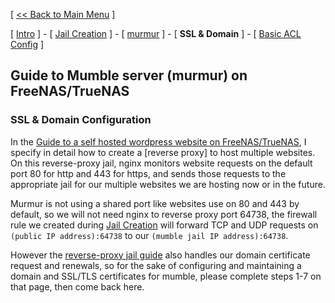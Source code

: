 [ [<< Back to Main Menu](https://github.com/seth586/guides/blob/master/README.md) ]

[ [Intro](README.md) ] - [ [Jail Creation](1_jail_creation.md) ] - [ [murmur](2_murmur.md) ] - [ **SSL & Domain** ] - [ [Basic ACL Config](4_acl.md) ]

## Guide to Mumble server (murmur) on FreeNAS/TrueNAS
### SSL & Domain Configuration
In the [Guide to a self hosted wordpress website on FreeNAS/TrueNAS](https://github.com/seth586/guides/tree/master/FreeNAS/webserver), I specify in detail how to create a [reverse proxy] to host multiple websites. On this reverse-proxy jail, nginx monitors website requests on the default port 80 for http and 443 for https, and sends those requests to the appropriate jail for our multiple websites we are hosting now or in the future.

Murmur is not using a shared port like websites use on 80 and 443 by default, so we will not need nginx to reverse proxy port 64738, the firewall rule we created during [Jail Creation](1_jail_creation.md) will forward TCP and UDP requests on `(public IP address):64738` to our `(mumble jail IP address):64738`.

However the [reverse-proxy jail guide](https://github.com/seth586/guides/blob/master/FreeNAS/webserver/6_reverse_proxy.md) also handles our domain certificate request and renewals, so for the sake of configuring and maintaining a domain and SSL/TLS certificates for mumble, please complete steps 1-7 on that page, then come back here. 
